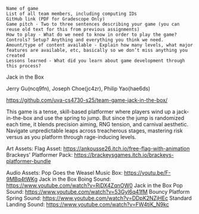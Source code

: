     Name of game
    List of all team members, including computing IDs
    GitHub link (PDF for Gradescope Only)
    Game pitch - Two to three sentences describing your game (you can reuse old text for this from previous assignments)
    How to play - What do we need to know in order to play the game? Controls? Setup? Anything and everything you think we need.
    Amount/type of content available - Explain how many levels, what major features are available, etc, basically so we don’t miss anything you created
    Lessons learned - What did you learn about game development through this process?


Jack in the Box

Jerry Gu(ncq9fn), Joseph Choe(jc4zr), Philip Yao(hae6ds)

https://github.com/uva-cs4730-s25/team-game-jack-in-the-box/

This game is a tense, skill-based platformer where players wind up a jack-in-the-box and use the spring to jump. But since the jump is randomized each time, it blends precision aiming, RNG tension, and carnival aesthetic. Navigate unpredictable leaps across treacherous stages, mastering risk versus as you platform through rage-inducing levels.  

Art Assets:
Flag Asset: https://ankousse26.itch.io/free-flag-with-animation
Brackeys' Platformer Pack: https://brackeysgames.itch.io/brackeys-platformer-bundle

Audio Assets:
Pop Goes the Weasel Music Box: https://youtu.be/F-9MBq4tWKg
Jack in the Box Boing Sound: https://www.youtube.com/watch?v=RjDX4ZqnOW0
Jack in the Box Pop Sound: https://www.youtube.com/watch?v=53GyI6q41fM
Bouncy Platform Spring Sound: https://www.youtube.com/watch?v=DDpK2NZjHEc
Standard Landing Sound: https://www.youtube.com/watch?v=FW4tiK_N9kc